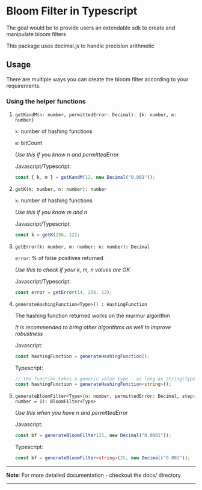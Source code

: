 # Bloom Filter in Typescript

The goal would be to provide users an extendable sdk to create and manipulate bloom filters

This package uses decimal.js to handle precision arithmetic

## Usage

There are multiple ways you can create the bloom filter according to your requirements.

### Using the helper functions

1. `getKandM(n: number, permittedError: Decimal): {k: number, m: number}`

   `k`: number of hashing functions

   `m`: bitCount

   _Use this if you know n and permittedError_

   Javascript/Typescript:

   ```ts
   const { k, m } = getKandM(12, new Decimal("0.001"));
   ```

2. `getK(m: number, n: number): number`

   `k`: number of hashing functions

   _Use this if you know m and n_

   Javascript/Typescript:

   ```ts
   const k = getK(256, 12);
   ```

3. `getError(k: number, m: number: n: number): Decimal`

   `error`: % of false positives returned

   _Use this to check if your k, m, n values are OK_

   Javascript/Typescript:

   ```ts
   const error = getError(14, 256, 12);
   ```

4. `generateHashingFunction<Type>() : HashingFunction`

   The hashing function returned works on the murmur algorithm

   _It is recommended to bring other algorithms as well to improve robustness_

   Javascript:

   ```js
   const hashingFunction = generateHashingFunction();
   ```

   Typescript:

   ```ts
   // the function takes a generic value type - as long as String(Type) // supports the type you're passing in, it will work
   const hashingFunction = generateHashingFunction<string>();
   ```

5. `generateBloomFilter<Type>(n: number, permittedError: Decimal, step: number = 1): BloomFilter<Type>`

   _Use this when you have n and permittedError_

   Javascript:

   ```js
   const bf = generateBloomFilter(25, new Decimal("0.0001"));
   ```

   Typescript:

   ```ts
   const bf = generateBloomFilter<string>(25, new Decimal("0.001"));
   ```

---

**Note**: For more detailed documentation - checkout the docs/ directory

---
